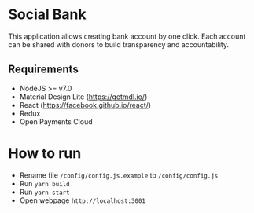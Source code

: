 # Social Bank

This application allows creating bank account by one click. Each account can be shared with donors to build transparency and accountability.

## Requirements

* NodeJS >= v7.0
* Material Design Lite (https://getmdl.io/)
* React (https://facebook.github.io/react/)
* Redux
* Open Payments Cloud

# How to run

* Rename file `/config/config.js.example` to `/config/config.js`
* Run `yarn build`
* Run `yarn start`
* Open webpage `http://localhost:3001`
